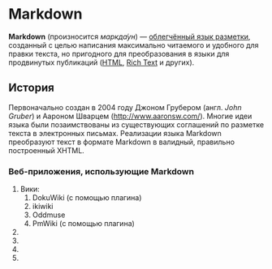 # Markdown
**Markdown** (произносится *маркда́ун*) — [облегчённый язык разметки](https://ru.wikipedia.org/wiki/%D0%AF%D0%B7%D1%8B%D0%BA_%D1%80%D0%B0%D0%B7%D0%BC%D0%B5%D1%82%D0%BA%D0%B8#Облегчённые_языки_разметки), созданный с целью написания максимально читаемого и удобного для правки текста, но пригодного для преобразования в языки для продвинутых публикаций ([HTML](https://ru.wikipedia.org/wiki/HTML), [Rich Text](https://ru.wikipedia.org/wiki/Rich_Text_Format) и других).
## История
Первоначально создан в 2004 году Джоном Грубером (англ. *John Gruber*) и Аароном Шварцем (<http://www.aaronsw.com/>). Многие идеи языка были позаимствованы из существующих соглашений по разметке текста в электронных письмах. Реализации языка Markdown преобразуют текст в формате Markdown в валидный, правильно построенный XHTML. 
### Веб-приложения, использующие Markdown 
1. Вики: 
    1. DokuWiki (с помощью плагина)
    2. ikiwiki
    3. Oddmuse
    4. PmWiki (с помощью плагина)
2. 
3. 
4. 
5. 
